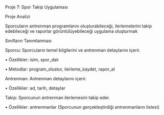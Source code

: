 Proje 7: Spor Takip Uygulaması

Proje Analizi

Sporcuların antrenman programlarını oluşturabileceği, ilerlemelerini takip edebileceği ve raporlar görüntülüyebileceği uygulama oluşturmak

Sınıfların Tanımlanması

Sporcu: Sporcuların temel bilgilerini ve antrenman detaylarını içerir.

• Özellikler: isim, spor_dalı

• Metodlar: program_olustur, ilerleme_kaydet, rapor_al


Antrenman: Antrenman detaylarını içerir.

• Özellikler: ad, tarih, detaylar


Takip: Sporcunun antrenman ilerlemesini takip eder.

• Özellikler: antrenmanlar (Sporcunun gerçekleştirdiği antrenmanların listesi)
